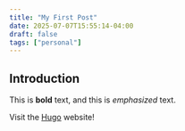 ```yaml
---
title: "My First Post"
date: 2025-07-07T15:55:14-04:00
draft: false
tags: ["personal"]
---
```

## Introduction

This is **bold** text, and this is *emphasized* text.

Visit the [Hugo](https://gohugo.io) website!
